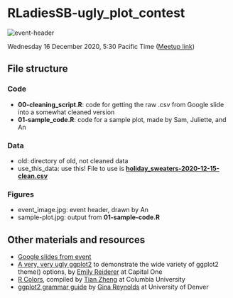 # RLadiesSB-ugly_plot_contest
![event-header](https://github.com/an-bui/RLadiesSB-ugly_plot_contest/blob/main/figures/event_image.jpg)

Wednesday 16 December 2020, 5:30 Pacific Time ([Meetup link](https://www.meetup.com/rladies-santa-barbara/events/274923365/))

## File structure

### Code

- **00-cleaning_script.R**: code for getting the raw .csv from Google slide into a somewhat cleaned version 
- **01-sample_code.R**: code for a sample plot, made by Sam, Juliette, and An

### Data

- old: directory of old, not cleaned data
- use_this_data: use this! File to use is [**holiday_sweaters-2020-12-15-clean.csv**](https://github.com/an-bui/RLadiesSB-ugly_plot_contest/blob/main/data/use_this_data/holiday_sweaters-2020-12-15-clean.csv)

### Figures

- event_image.jpg: event header, drawn by An
- sample-plot.jpg: output from **01-sample-code.R**

## Other materials and resources

- [Google slides from event](https://docs.google.com/presentation/d/1uocbnds9ltYGtVnI3tBrAwFyS65vyIJj0eA3vSw5dbc/edit?usp=sharing)
- [A very, very ugly ggplot2](https://gist.github.com/emilyriederer/2bf4f67d7e198f8359b61706c82e42ee ) to demonstrate the wide variety of ggplot2 theme() options, by [Emily Reiderer](https://emilyriederer.netlify.app/about/) at Capital One
- [R Colors](https://stat.columbia.edu/~tzheng/files/Rcolor.pdf), compiled by [Tian Zheng](http://www.stat.columbia.edu/~tzheng/) at Columbia University
- [ggplot2 grammar guide](https://evamaerey.github.io/ggplot2_grammar_guide/about) by [Gina Reynolds](https://evangelinereynolds.netlify.app/) at University of Denver









